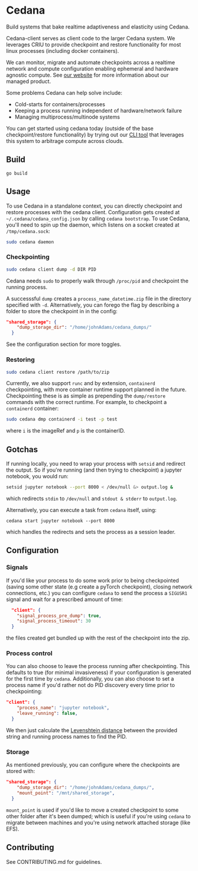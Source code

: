 # Cedana

Build systems that bake realtime adaptiveness and elasticity using Cedana.

Cedana-client serves as client code to the larger Cedana system. We leverages CRIU to provide checkpoint and restore functionality for most linux processes (including docker containers).

We can monitor, migrate and automate checkpoints across a realtime network and compute configuration enabling ephemeral and hardware agnostic compute. See [our website](https://cedana.ai) for more information about our managed product.

Some problems Cedana can help solve include:

- Cold-starts for containers/processes
- Keeping a process running independent of hardware/network failure
- Managing multiprocess/multinode systems

You can get started using cedana today (outside of the base checkpoint/restore functionality) by trying out our [CLI tool](https://github.com/cedana/cedana-cli) that leverages this system to arbitrage compute across clouds.


## Build 

```go build```


## Usage

To use Cedana in a standalone context, you can directly checkpoint and restore processes with the cedana client. Configuration gets created at `~/.cedana/cedana_config.json` by calling `cedana bootstrap`. To use Cedana, you'll need to spin up the daemon, which listens on a socket created at `/tmp/cedana.sock`: 

```sh
sudo cedana daemon
```

### Checkpointing 

```sh
sudo cedana client dump -d DIR PID 
```
Cedana needs `sudo` to properly walk through `/proc/pid` and checkpoint the running process. 

A successsful `dump` creates a `process_name_datetime.zip` file in the directory specified with `-d`. Alternatively, you can forego the flag by describing a folder to store the checkpoint in in the config: 

```json 
"shared_storage": {
    "dump_storage_dir": "/home/johnAdams/cedana_dumps/"
  }
```

See the configuration section for more toggles. 

### Restoring 

```sh 
sudo cedana client restore /path/to/zip
```

Currently, we also support `runc` and by extension, `containerd` checkpointing, with more container runtime support planned in the future. Checkpointing these is as simple as prepending the `dump/restore` commands with the correct runtime. For example, to checkpoint a `containerd` container: 

```sh 
sudo cedana dmp containerd -i test -p test 
```

where `i` is the imageRef and `p` is the containerID. 

## Gotchas
If running locally, you need to wrap your process with `setsid` and redirect the output. So if you're running (and then trying to checkpoint) a jupyter notebook, you would run: 
```sh
setsid jupyter notebook --port 8000 < /dev/null &> output.log & 
```
which redirects `stdin` to `/dev/null` and `stdout & stderr` to `output.log`. 

Alternatively, you can execute a task from `cedana` itself, using: 

```cedana start jupyter notebook --port 8000```

which handles the redirects and sets the process as a session leader. 

## Configuration 

### Signals 
If you'd like your process to do some work prior to being checkpointed (saving some other state (e.g create a pyTorch checkpoint), closing network connections, etc.) you can configure `cedana` to send the process a `SIGUSR1` signal and wait for a prescribed amount of time: 

```json
  "client": {
    "signal_process_pre_dump": true,
    "signal_process_timeout": 30
  }
```

the files created get bundled up with the rest of the checkpoint into the zip. 

### Process control 
You can also choose to leave the process running after checkpointing. This defaults to true (for minimal invasiveness) if your configuration is generated for the first time by `cedana`. Additionally, you can also choose to set a process name if you'd rather not do PID discovery every time prior to checkpointing: 

```json 
"client": {
    "process_name": "jupyter notebook",
    "leave_running": false,
  }
```
We then just calculate the [Levenshtein distance](https://en.wikipedia.org/wiki/Levenshtein_distance) between the provided string and running process names to find the PID. 

### Storage
As mentioned previously, you can configure where the checkpoints are stored with: 
```json
"shared_storage": {
    "dump_storage_dir": "/home/johnAdams/cedana_dumps/",
    "mount_point": "/mnt/shared_storage",
  }
```
`mount_point` is used if you'd like to move a created checkpoint to some other folder after it's been dumped; which is useful if you're using `cedana` to migrate between machines and you're using network attached storage (like EFS).

## Contributing
See CONTRIBUTING.md for guidelines. 